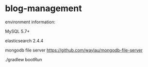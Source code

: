 # blog-management

environment information:

MySQL 5.7+

elasticsearch 2.4.4 

mongodb file server
https://github.com/waylau/mongodb-file-server

./gradlew bootRun
